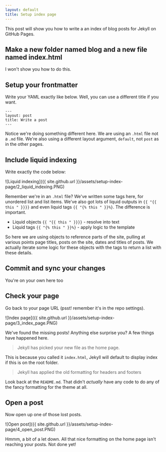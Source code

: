 ```yaml
---
layout: default
title: Setup index page
---
```


This post will show you how to write a an index of blog posts for Jekyll on GitHub Pages.

## Make a new folder named blog and a new file named index.html

I won't show you how to do this.

## Setup your frontmatter

Write your YAML exactly like below. Well, you can use a different title if you want.

```
---
layout: post
title: Write a post
---
```

Notice we're doing something different here. We are using an `.html` file not a `.md` file. We're also using a different layout argument, `default`, not `post` as in the other pages.

## Include liquid indexing

Write exactly the code below:

![Liquid indexing]({{ site.github.url }}/assets/setup-index-page/2_liquid_indexing.PNG)

Remember we're in an `.html` file? We've written some tags here, for unordered list and list items. We've also got lots of liquid outputs in `{{ "{{ this " }}}}` and even liquid tags `{{ "{% this " }}%}`. The difference is important.

* Liquid objects `{{ "{{ this " }}}}` - resolve into text
* Liquid tags `{{ "{% this " }}%}` - apply logic to the template

So here we are using objects to reference parts of the site, pulling at various points page titles, posts on the site, dates and titles of posts. We actually iterate some logic for these objects with the tags to return a list with these details.

## Commit and sync your changes

You're on your own here too

## Check your page

Go back to your page URL (psst! remember it's in the repo settings).

![Index page]({{ site.github.url }}/assets/setup-index-page/3_index_page.PNG)

We've found the missing posts! Anything else surprise you? A few things have happened here.

> Jekyll has picked your new file as the home page.

This is because you called it `index.html`, Jekyll will default to display index if this is on the root folder.

> Jekyll has applied the old formatting for headers and footers

Look back at the `README.md`. That didn't _actually_ have any code to do any of the fancy formatting for the theme at all.

## Open a post

Now open up one of those lost posts.

![Open post]({{ site.github.url }}/assets/setup-index-page/4_open_post.PNG)

Hmmm, a bit of a let down. All that nice formatting on the home page isn't reaching your posts. Not done yet!
